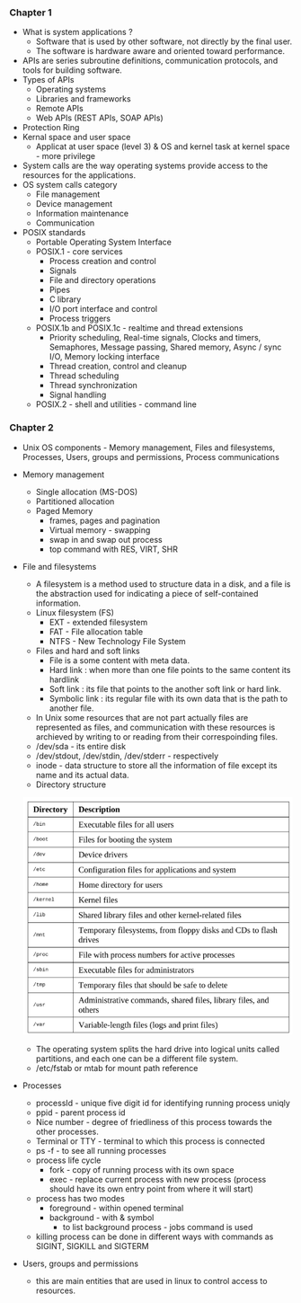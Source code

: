 ### Chapter 1

- What is system applications ?
    - Software that is used by other software, not directly by the final user.
    - The software is hardware aware and oriented toward performance.
- APIs are series subroutine definitions, communication protocols, and tools for building software.
- Types of APIs
    - Operating systems
    - Libraries and frameworks
    - Remote APIs
    - Web APIs (REST APIs, SOAP APIs)
- Protection Ring
- Kernal space and user space
    - Applicat at user space (level 3) & OS and kernel task at kernel space - more privilege
- System calls are the way operating systems provide access to the resources for the applications.
- OS system calls category
    - File management
    - Device management
    - Information maintenance
    - Communication
- POSIX standards
    - Portable Operating System Interface
    - POSIX.1 - core services
        - Process creation and control
        - Signals
        - File and directory operations
        - Pipes
        - C library
        - I/O port interface and control
        - Process triggers
    - POSIX.1b and POSIX.1c - realtime and thread extensions
        - Priority scheduling, Real-time signals, Clocks and timers, Semaphores, Message passing, Shared memory, Async / sync I/O, Memory locking interface
        - Thread creation, control and cleanup
        - Thread scheduling
        - Thread synchronization
        - Signal handling
    - POSIX.2 - shell and utilities - command line

### Chapter 2
- Unix OS components - Memory management, Files and filesystems, Processes, Users, groups and permissions, Process communications
- Memory management
    - Single allocation (MS-DOS)
    - Partitioned allocation
    - Paged Memory
        - frames, pages and pagination
        - Virtual memory - swapping
        - swap in and swap out process
        - top command with RES, VIRT, SHR
- File and filesystems
    - A filesystem is a method used to structure data in a disk, and a file is the abstraction used for indicating a piece of self-contained information. 
    - Linux filesystem (FS)
        - EXT - extended filesystem
        - FAT - File allocation table
        - NTFS - New Technology File System
    - Files and hard and soft links
        - File is a some content with meta data.
        - Hard link : when more than one file points to the same content its hardlink
        - Soft link : its file that points to the another soft link or hard link.
        - Symbolic link : its regular file with its own data that is the path to another file.
    - In Unix some resources that are not part actually files are represented as files, and communication with these resources is archieved by writing to or reading from their correspoinding files.
    - /dev/sda - its entire disk
    - /dev/stdout, /dev/stdin, /dev/stderr - respectively
    - inode - data structure to store all the information of file except its name and its actual data.
    - Directory structure

    ![alt text](linux-fs.png)

    - The operating system splits the hard drive into logical units called partitions, and each one can be a different file system.
    - /etc/fstab or mtab for mount path reference

- Processes
    - processId - unique five digit id for identifying running process uniqly
    - ppid - parent process id
    - Nice number - degree of friedliness of this process towards the other processes.
    - Terminal or TTY - terminal to which this process is connected
    - ps -f - to see all running processes
    - process life cycle
        - fork - copy of running process with its own space
        - exec - replace current process with new process (process should have its own entry point from where it will start)
    - process has two modes
        - foreground - within opened terminal
        - background - with & symbol
            - to list background process - jobs command is used
    - killing process can be done in different ways with commands as SIGINT, SIGKILL and SIGTERM

- Users, groups and permissions
    - this are main entities that are used in linux to control access to resources.